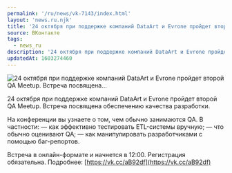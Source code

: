 ```yaml
---
permalink: '/ru/news/vk-7143/index.html'
layout: 'news.ru.njk'
title: '24 октября при поддержке компаний DataArt и Evrone пройдет второй QA Meetup. Встреча посвящена…'
source: ВКонтакте
tags:
  - news_ru
description: '24 октября при поддержке компаний DataArt и Evrone пройдет второй QA Meetup. Встреча посвящена…'
updatedAt: 1603274460
---
```

![24 октября при поддержке компаний DataArt и Evrone пройдет второй QA Meetup. Встреча посвящена…](https://sun9-42.userapi.com/impg/fMiKIG6brwqvVfte8_9DK_yO-hWqpwsjyC0vYg/eaWTdiA02kc.jpg?size=1280x720&quality=96&sign=68b04ab153b826608b6da730612db499&c_uniq_tag=EaCUDr9JGIpYWFuFdXzCOOjFFoEah1jBwt5k9SuVYpw&type=album)

24 октября при поддержке компаний DataArt и Evrone пройдет второй QA Meetup. Встреча посвящена обеспечению качества разработки.

На конференции вы узнаете о том, чем обычно занимаются QA.
В частности:
— как эффективно тестировать ETL-системы вручную;
— что обычно оценивают QA;
— как манипулировать разработчиками с помощью баг-репортов.

Встреча в онлайн-формате и начнется в 12:00. Регистрация обязательна.
Подробнее: [https://vk.cc/aB92df](https://vk.cc/aB92df)
